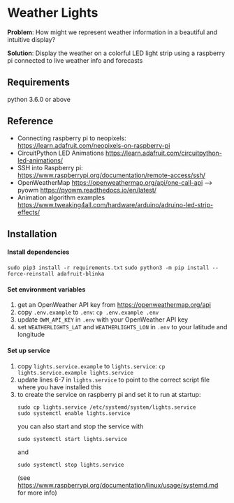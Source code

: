# Weather Lights

**Problem**: How might we represent weather information in a beautiful and intuitive display?

**Solution**: Display the weather on a colorful LED light strip using a raspberry pi connected to live weather info and forecasts

## Requirements
python 3.6.0 or above

## Reference
- Connecting raspberry pi to neopixels: https://learn.adafruit.com/neopixels-on-raspberry-pi
- CircuitPython LED Animations https://learn.adafruit.com/circuitpython-led-animations/
- SSH into Raspberry pi: https://www.raspberrypi.org/documentation/remote-access/ssh/
- OpenWeatherMap https://openweathermap.org/api/one-call-api --> pyowm https://pyowm.readthedocs.io/en/latest/
- Animation algorithm examples https://www.tweaking4all.com/hardware/arduino/adruino-led-strip-effects/

## Installation
#### Install dependencies
`sudo pip3 install -r requirements.txt`
`sudo python3 -m pip install --force-reinstall adafruit-blinka`

#### Set environment variables
1. get an OpenWeather API key from https://openweathermap.org/api
1. copy `.env.example` to `.env`: `cp .env.example .env`
1. update `OWM_API_KEY` in `.env` with your OpenWeather API key
1. set `WEATHERLIGHTS_LAT` and `WEATHERLIGHTS_LON` in `.env` to your latitude and longitude

#### Set up service
1. copy `lights.service.example` to `lights.service`: `cp lights.service.example lights.service`
1. update lines 6-7 in `lights.service` to point to the correct script file where you have installed this
1. to create the service on raspberry pi and set it to run at startup:
    ```
    sudo cp lights.service /etc/systemd/system/lights.service
    sudo systemctl enable lights.service
    ```
    you can also start and stop the service with
    ```
    sudo systemctl start lights.service
    ```
    and
    ```
    sudo systemctl stop lights.service
    ```
    (see https://www.raspberrypi.org/documentation/linux/usage/systemd.md for more info)

